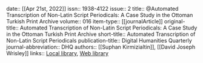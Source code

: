 date:: [[Apr 21st, 2022]]
issn:: 1938-4122
issue:: 2
title:: @Automated Transcription of Non-Latin Script Periodicals: A Case Study in the Ottoman Turkish Print Archive
volume:: 016
item-type:: [[journalArticle]]
original-title:: Automated Transcription of Non-Latin Script Periodicals: A Case Study in the Ottoman Turkish Print Archive
short-title:: Automated Transcription of Non-Latin Script Periodicals
publication-title:: Digital Humanities Quarterly
journal-abbreviation:: DHQ
authors:: [[Suphan Kirmizialtin]], [[David Joseph Wrisley]]
links:: [Local library](zotero://select/groups/2386895/items/PYEKIYB2), [Web library](https://www.zotero.org/groups/2386895/items/PYEKIYB2)
